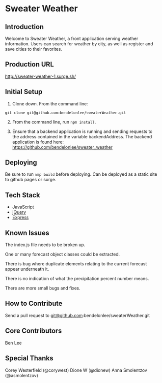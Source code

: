 # Sweater Weather

## Introduction

Welcome to Sweater Weather, a front application serving weather information. Users can search for weather by city, as well as register and save cities to their favorites.

## Production URL

http://sweater-weather-1.surge.sh/

## Initial Setup

1. Clone down. From the command line:
```
git clone git@github.com:bendelonlee/sweaterWeather.git
```
2. From the command line, run `npm install`.

3. Ensure that a backend application is running and sending requests to the address contained in the variable backendAddress. The backend application is found here: https://github.com/bendelonlee/sweater_weather

## Deploying

Be sure to run `nmp build` before deploying. Can be deployed as a static site to github pages or surge.

## Tech Stack

* [JavaScript](https://www.javascript.com/)
* [jQuery](https://jquery.com/)
* [Express](https://expressjs.com/)

## Known Issues

The index.js file needs to be broken up.

One or many forecast object classes could be extracted.

There is bug where duplicate elements relating to the current forecast appear underneath it.

There is no indication of what the precipitation percent number means.

There are more small bugs and fixes.

## How to Contribute

Send a pull request to git@github.com:bendelonlee/sweaterWeather.git

## Core Contributors

Ben Lee

## Special Thanks

Corey Westerfield (@corywest)
Dione W (@dionew)
Anna Smolentzov (@asmolentzov)
